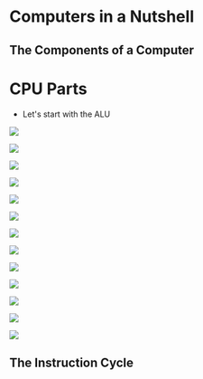 # Computers in a Nutshell





## The Components of a Computer

<!--slider split-->
# CPU Parts

- Let's start with the ALU
<!--slider cell-split 3 -->

![](./computers/arch_0.svg)

<!--slider split-->
<!--slider cell-split 3-->

![](./computers/arch_1.svg)

<!--slider split-->
<!--slider cell-split 3-->

![](./computers/arch_2.svg)

<!--slider split-->
<!--slider cell-split 3-->

![](./computers/arch_3.svg)

<!--slider split-->
<!--slider cell-split 3-->

![](./computers/arch_4.svg)

<!--slider split-->
<!--slider cell-split 3-->

![](./computers/arch_5.svg)

<!--slider split-->
<!--slider cell-split 3-->

![](./computers/arch_6.svg)

<!--slider split-->
<!--slider cell-split 3-->

![](./computers/arch_7.svg)

<!--slider split-->
<!--slider cell-split 3-->

![](./computers/arch_8.svg)

<!--slider split-->
<!--slider cell-split 3-->

![](./computers/arch_9.svg)

<!--slider split-->
<!--slider cell-split 3-->

![](./computers/arch_10.svg)

<!--slider split-->
<!--slider cell-split 3-->

![](./computers/arch_11.svg)

<!--slider split-->
<!--slider cell-split 3-->

![](./computers/arch_12.svg)

<!--slider split-->

## The Instruction Cycle




